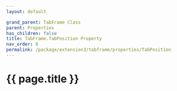 ```yaml
---
layout: default

grand_parent: TabFrame Class
parent: Properties
has_children: false
title: TabFrame.TabPosition Property
nav_order: 8
permalink: /package/extension3/tabframe/properties/TabPosition
---
```

# {{ page.title }}

